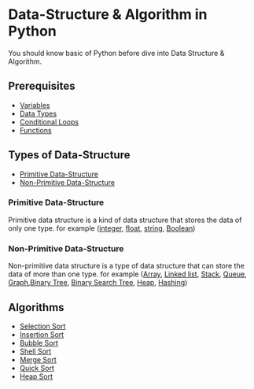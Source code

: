 # Data-Structure & Algorithm in Python

You should know basic of Python before dive into Data Structure & Algorithm.

## Prerequisites
 - [Variables](https://www.w3schools.com/python/python_variables.asp)
 - [Data Types](https://www.w3schools.com/python/python_datatypes.asp)
 - [Conditional Loops](https://www.w3schools.com/python/python_conditions.asp)
 - [Functions](https://www.w3schools.com/python/python_functions.asp)

## Types of Data-Structure

* [Primitive Data-Structure]()
* [Non-Primitive Data-Structure]()

### Primitive Data-Structure 
Primitive data structure is a kind of data structure that stores the data of only one type.
for example ([integer](https://www.w3schools.com/python/python_numbers.asp), [float](https://www.w3schools.com/python/python_numbers.asp), [string](https://www.w3schools.com/python/python_strings.asp), [Boolean](https://www.w3schools.com/python/python_booleans.asp))

### Non-Primitive Data-Structure 
Non-primitive data structure is a type of data structure that can store the data of more than one type.
for example ([Array](https://www.w3schools.com/python/python_arrays.asp), [Linked list](https://www.geeksforgeeks.org/linked-list-set-1-introduction/), [Stack](https://www.geeksforgeeks.org/stack-in-python/), [Queue](https://www.geeksforgeeks.org/queue-in-python/), [Graph](https://www.geeksforgeeks.org/graph-data-structure-and-algorithms/),[Binary Tree](https://www.geeksforgeeks.org/binarytree-module-in-python/), [Binary Search Tree](https://www.geeksforgeeks.org/binary-search-tree-set-1-search-and-insertion/), [Heap](https://www.geeksforgeeks.org/heap-queue-or-heapq-in-python/), [Hashing](https://tutorialspoint.com/python_data_structure/python_hash_table.htm))

## Algorithms 

* [Selection Sort]()
* [Insertion Sort]()
* [Bubble Sort]()
* [Shell Sort]()
* [Merge Sort]()
* [Quick Sort]()
* [Heap Sort]()



